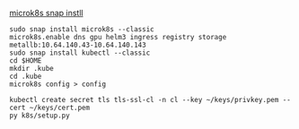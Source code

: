 [microk8s snap instll](https://microk8s.io/docs/setting-snap-channel)

```console
sudo snap install microk8s --classic
microk8s.enable dns gpu helm3 ingress registry storage metallb:10.64.140.43-10.64.140.143
sudo snap install kubectl --classic
cd $HOME
mkdir .kube
cd .kube
microk8s config > config
```

```console
kubectl create secret tls tls-ssl-cl -n cl --key ~/keys/privkey.pem --cert ~/keys/cert.pem
py k8s/setup.py
```
